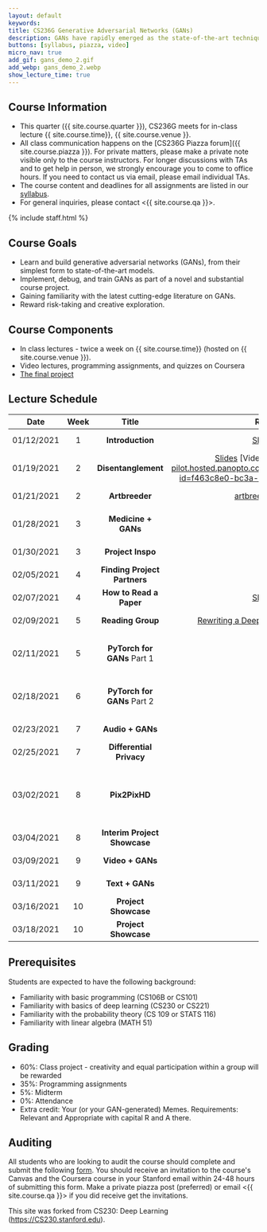 ```yaml
---
layout: default
keywords:
title: CS236G Generative Adversarial Networks (GANs)
description: GANs have rapidly emerged as the state-of-the-art technique in realistic image generation. Its applications span realistic image editing that is omnipresent in popular app filters, enabling tumor classification under low data schemes in medicine, and visualizing realistic scenarios of climate change destruction. You'll also get to examine key challenges of GANs today, including reliable evaluation, inherent biases, and training stability. After this course, students should be familiar with GANs and the broader generative models and machine learning contexts in which these models are situated. 
buttons: [syllabus, piazza, video]
micro_nav: true
add_gif: gans_demo_2.gif
add_webp: gans_demo_2.webp
show_lecture_time: true
---
```


## Course Information
- This quarter ({{ site.course.quarter }}), CS236G meets for in-class lecture {{ site.course.time}}, {{ site.course.venue }}.
- All class communication happens on the [CS236G Piazza forum]({{ site.course.piazza }}). For private matters, please make a private note visible only to the course instructors. For longer discussions with TAs and to get help in person, we strongly encourage you to come to office hours. If you need to contact us via email, please email individual TAs.
- The course content and deadlines for all assignments are listed in our [syllabus](/syllabus).
- For general inquiries, please contact <{{ site.course.qa }}>.

<!-- Course Staff -->
{% include staff.html %}


## Course Goals
- Learn and build generative adversarial networks (GANs), from their simplest form to state-of-the-art models. 
- Implement, debug, and train GANs as part of a novel and substantial course project.
- Gaining familiarity with the latest cutting-edge literature on GANs.
- Reward risk-taking and creative exploration.

## Course Components
* In class lectures - twice a week on {{ site.course.time}} (hosted on {{ site.course.venue }}). 
* Video lectures, programming assignments, and quizzes on Coursera
* [The final project](/project)

## Lecture Schedule <a name="table"></a>

| Date | Week | Title | Resources | Instructor |
|------|:----:|:-----:|:---------:|------------|
| 01/12/2021 | 1 | **Introduction** | [Slides](https://drive.google.com/file/d/1Hm_EOtZm94C9OARpkfeALd7pLmp3B9_5/view?usp=sharing) [Video](https://stanford-pilot.hosted.panopto.com/Panopto/Pages/Viewer.aspx?id=37811af7-b22c-417a-85d0-acae01804b1a) |Sharon Zhou |
| 01/19/2021 | 2 | **Disentanglement** | [Slides](https://drive.google.com/file/d/1bkROHj6L5vyBBSmT6Dbk1LWq47Jqg7tB/view?usp=sharing) [Video] (https://stanford-pilot.hosted.panopto.com/Panopto/Pages/Viewer.aspx?id=f463c8e0-bc3a-4e41-9118-acb5017eb6c7)| Sharon Zhou |
| 01/21/2021 | 2 | **Artbreeder** | [artbreeder.com](https://www.artbreeder.com/) [Video](https://stanford-pilot.hosted.panopto.com/Panopto/Pages/Viewer.aspx?id=856ca6b4-3ad2-4109-a8dd-acb800013d58) | Joel Simon |
| 01/28/2021 | 3 | **Medicine + GANs** | [Video](https://stanford-pilot.hosted.panopto.com/Panopto/Pages/Viewer.aspx?id=aa7885c2-d78e-4aab-944a-acbd00112be0) | Sharon's Research Group |
| 01/30/2021 | 3 | **Project Inspo** | | Sharon Zhou |
| 02/05/2021 | 4 | **Finding Project Partners** | | Sharon Zhou |
| 02/07/2021 | 4 | **How to Read a Paper** | [Slides](https://drive.google.com/file/d/1sV_wVEYQIQk4UVjkFZbka33z8KJONuUU/view?usp=sharing) [Video](https://stanford-pilot.hosted.panopto.com/Panopto/Pages/Viewer.aspx?id=34486a24-962c-44ab-8aac-acc5017c7ad5) | Sharon Zhou |
| 02/09/2021 | 5 | **Reading Group** | [Rewriting a Deep Generative Model](https://arxiv.org/abs/2007.15646) [Video](https://stanford-pilot.hosted.panopto.com/Panopto/Pages/Viewer.aspx?id=9ac03b9a-6219-4270-bde5-acca01843fc4) | Sharon Zhou |
| 02/11/2021 | 5 | **PyTorch for GANs** Part 1 | | Hikaru Hotta / Vincent Liu |
| 02/18/2021 | 6 | **PyTorch for GANs** Part 2 | | Hikaru Hotta / Vincent Liu |
| 02/23/2021 | 7 | **Audio + GANs** | | Vincent Liu |
| 02/25/2021 | 7 | **Differential Privacy** | | Tim Gianitsos |
| 03/02/2021 | 8 | **Pix2PixHD** | | Hikaru Hotta / Silvia Gong / William Zhuk |
| 03/04/2021 | 8 | **Interim Project Showcase** | | Sharon Zhou |
| 03/09/2021 | 9 | **Video + GANs** | | Sharon Zhou |
| 03/11/2021 | 9 | **Text + GANs** | | Sharon Zhou |
| 03/16/2021 | 10 | **Project Showcase** | | Sharon Zhou |
| 03/18/2021 | 10 | **Project Showcase** | | Sharon Zhou |

## Prerequisites
Students are expected to have the following background:
 * Familiarity with basic programming (CS106B or CS101)
 * Familiarity with basics of deep learning (CS230 or CS221)
 * Familiarity with the probability theory (CS 109 or STATS 116)
 * Familiarity with linear algebra (MATH 51)

## Grading
 
* 60%: Class project - creativity and equal participation within a group will be rewarded
* 35%: Programming assignments
* 5%: Midterm
* 0%: Attendance
* Extra credit: Your (or your GAN-generated) Memes. Requirements: Relevant and Appropriate with capital R and A there.

## Auditing

All students who are looking to audit the course should complete and submit the following [form](https://forms.gle/bynot3sy8smWKf2V8). You should receive an invitation to the course's Canvas and the Coursera course in your Stanford email within 24-48 hours of submitting this form. Make a private piazza post (preferred) or email <{{ site.course.qa }}> if you did receive get the invitations.

This site was forked from CS230: Deep Learning (https://CS230.stanford.edu).
